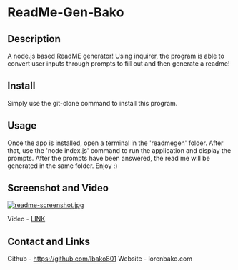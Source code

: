 # ReadMe-Gen-Bako

## Description
A node.js based ReadME generator! Using inquirer, the program is able to convert user inputs through prompts to fill out and then generate a readme!

## Install
Simply use the git-clone command to install this program.

## Usage
Once the app is installed, open a terminal in the 'readmegen' folder. After that, use the 'node index.js' command to run the application and display the prompts. After the prompts have been answered, the read me will be generated in the same folder. Enjoy :)

## Screenshot and Video
[![readme-screenshot.jpg](https://i.postimg.cc/XNGDqQsR/readme-screenshot.jpg)](https://postimg.cc/RqmTbQ5d)

Video - [LINK](https://drive.google.com/file/d/1srXBcM60R0Rwuf3PZ2pZEYYhlR9_kqUA/view "ReadME Video")
## Contact and Links
Github - https://github.com/lbako801
Website - lorenbako.com

